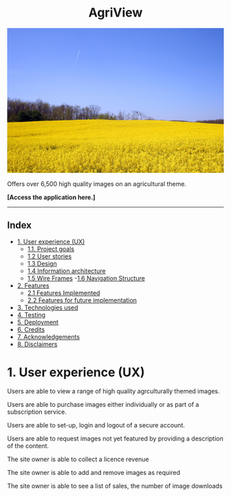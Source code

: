 
<h1 align="center">AgriView</h1>

<span id="isotope"></span>


![Portfolio website](readmeimg/rapeseed-field.jpg)

Offers over 6,500 high quality images on an agricultural theme.

**[Access the application here.]**

---

## Index 

- <a href="#ux">1. User experience (UX)</a>
  - <a href="#ux-goals">1.1. Project goals</a>
  - <a href="#ux-stories">1.2 User stories</a>
  - <a href="#ux-design">1.3 Design</a>
  - <a href="#info-architecture">1.4 Information architecture</a>
  - <a href="#wireframes">1.5 Wire Frames</a>
   -<a href="#navigation-structure">1.6 Navigation Structure</a>
- <a href="#features">2. Features</a>
  - <a href="#features-existing">2.1 Features Implemented</a>
  - <a href="#features-future">2.2 Features for future implementation</a>
- <a href="#technologies-used">3. Technologies used</a>
- <a href="#testing">4. Testing</a>
- <a href="#deployment">5. Deployment</a>
- <a href="#credits">6. Credits</a>
- <a href="#acknowledgements">7. Acknowledgements</a>
- <a href="#disclaimer">8. Disclaimers</a>

<span id="ux"></span>

<h1>1. User experience (UX)</h1>

<span id="ux-goals"></span>

Users are able to view a range of high quality agrculturally themed images.

Users are able to purchase images either individually or as part of a subscription service.

Users are able to set-up, login and logout of a secure account.

Users are able to request images not yet featured by providing a description of the content.

The site owner is able to collect a licence revenue

The site owner is able to add and remove images as required

The site owner is able to see a list of sales, the number of image downloads

